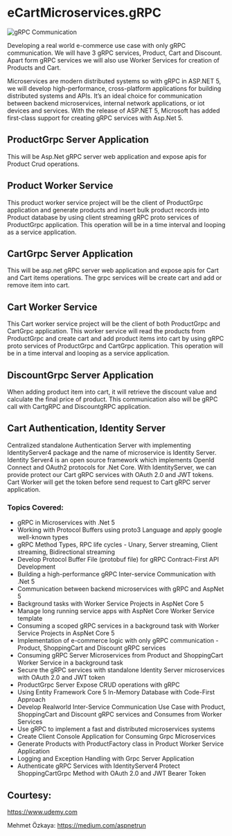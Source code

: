 # eCartMicroservices.gRPC

![gRPC Communication](https://user-images.githubusercontent.com/16538471/124595497-ba6ec800-de7e-11eb-8ae8-9aab08f354fd.png)


Developing a real world e-commerce use case with only gRPC communication. We will have 3 gRPC services, Product, Cart and Discount.
Apart form gRPC services we will also use Worker Services for creation of Products and Cart.

Microservices are modern distributed systems so with gRPC in ASP.NET 5, we will develop high-performance, cross-platform applications for building distributed systems and APIs. It’s an ideal choice for communication between backend microservices, internal network applications, or iot devices and services. With the release of ASP.NET 5, Microsoft has added first-class support for creating gRPC services with Asp.Net 5.

## ProductGrpc Server Application
This will be Asp.Net gRPC server web application and expose apis for Product Crud operations.

## Product Worker Service
This product worker service project will be the client of ProductGrpc application and generate products and insert bulk product records into Product database by using client streaming gRPC proto services of ProductGrpc application. This operation will be in a time interval and looping as a service application.

## CartGrpc Server Application
This will be asp.net gRPC server web application and expose apis for Cart and Cart items operations. The grpc services will be create cart and add or remove item into cart.

## Cart Worker Service
This Cart worker service project will be the client of both ProductGrpc and CartGrpc application. This worker service will read the products from ProductGrpc and create cart and add product items into cart by using gRPC proto services of ProductGrpc and CartGrpc application. This operation will be in a time interval and looping as a service application.

## DiscountGrpc Server Application
When adding product item into cart, it will retrieve the discount value and calculate the final price of product. This communication also will be gRPC call with CartgRPC and DiscountgRPC application.

## Cart Authentication, Identity Server
Centralized standalone Authentication Server with implementing IdentityServer4 package and the name of microservice is Identity Server.
Identity Server4 is an open source framework which implements OpenId Connect and OAuth2 protocols for .Net Core.
With IdentityServer, we can provide protect our Cart gRPC services with OAuth 2.0 and JWT tokens. Cart Worker will get the token before send request to Cart gRPC server application.

### Topics Covered:
* gRPC in Microservices with .Net 5
* Working with Protocol Buffers using proto3 Language and apply google well-known types
* gRPC Method Types, RPC life cycles - Unary, Server streaming, Client streaming, Bidirectional streaming
* Develop Protocol Buffer File (protobuf file) for gRPC Contract-First API Development
* Building a high-performance gRPC Inter-service Communication with .Net 5
* Communication between backend microservices with gRPC and AspNet 5
* Background tasks with Worker Service Projects in AspNet Core 5
* Manage long running service apps with AspNet Core Worker Service template
* Consuming a scoped gRPC services in a background task with Worker Service Projects in AspNet Core 5
* Implementation of e-commerce logic with only gRPC communication - Product, ShoppingCart and Discount gRPC services
* Consuming gRPC Server Microservices from Product and ShoppingCart Worker Service in a background task
* Secure the gRPC services with standalone Identity Server microservices with OAuth 2.0 and JWT token
* ProductGrpc Server Expose CRUD operations with gRPC
* Using Entity Framework Core 5 In-Memory Database with Code-First Approach
* Develop Realworld Inter-Service Communication Use Case with Product, ShoppingCart and Discount gRPC services and Consumes from Worker Services
* Use gRPC to implement a fast and distributed microservices systems
* Create Client Console Application for Consuming Grpc Microservices
* Generate Products with ProductFactory class in Product Worker Service Application
* Logging and Exception Handling with Grpc Server Application
* Authenticate gRPC Services with IdentityServer4 Protect ShoppingCartGrpc Method with OAuth 2.0 and JWT Bearer Token

## Courtesy: 
https://www.udemy.com

Mehmet Özkaya: https://medium.com/aspnetrun
